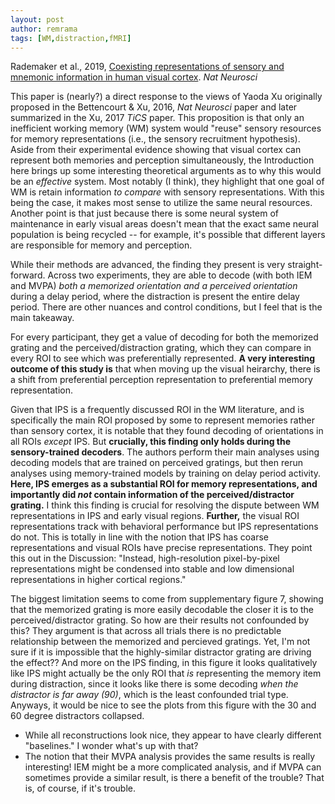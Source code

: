 ```yaml
---
layout: post
author: remrama
tags: [WM,distraction,fMRI]
---
```


Rademaker et al., 2019, [Coexisting representations of sensory and mnemonic information in human visual cortex](https://doi.org/10.1038/s41593-019-0428-x). _Nat Neurosci_


This paper is (nearly?) a direct response to the views of Yaoda Xu originally proposed in the Bettencourt & Xu, 2016, _Nat Neurosci_ paper and later summarized in the Xu, 2017 _TiCS_ paper. This proposition is that only an inefficient working memory (WM) system would "reuse" sensory resources for memory representations (i.e., the sensory recruitment hypothesis). Aside from their experimental evidence showing that visual cortex can represent both memories and perception simultaneously, the Introduction here brings up some interesting theoretical arguments as to why this would be an _effective_ system. Most notably (I think), they highlight that one goal of WM is retain information _to compare_ with sensory representations. With this being the case, it makes most sense to utilize the same neural resources. Another point is that just because there is some neural system of maintenance in early visual areas doesn't mean that the exact same neural population is being recycled -- for example, it's possible that different layers are responsible for memory and perception.

While their methods are advanced, the finding they present is very straight-forward. Across two experiments, they are able to decode (with both IEM and MVPA) _both a memorized orientation and a perceived orientation_ during a delay period, where the distraction is present the entire delay period. There are other nuances and control conditions, but I feel that is the main takeaway.

For every participant, they get a value of decoding for both the memorized grating and the perceived/distraction grating, which they can compare in every ROI to see which was preferentially represented. **A very interesting outcome of this study is** that when moving up the visual heirarchy, there is a shift from preferential perception representation to preferential memory representation.

Given that IPS is a frequently discussed ROI in the WM literature, and is specifically the main ROI proposed by some to represent memories rather than sensory cortex, it is notable that they found decoding of orientations in all ROIs _except_ IPS. But **crucially, this finding only holds during the sensory-trained decoders**. The authors perform their main analyses using decoding models that are trained on perceived gratings, but then rerun analyses using memory-trained models by training on delay period activity. **Here, IPS emerges as a substantial ROI for memory representations, and importantly did _not_ contain information of the perceived/distractor grating.** I think this finding is crucial for resolving the dispute between WM representations in IPS and early visual regions. **Further,** the visual ROI representations track with behavioral performance but IPS representations do not. This is totally in line with the notion that IPS has coarse representations and visual ROIs have precise representations. They point this out in the Discussion: "Instead, high-resolution pixel-by-pixel representations might be condensed into stable and low dimensional representations in higher cortical regions."

The biggest limitation seems to come from supplementary figure 7, showing that the memorized grating is more easily decodable the closer it is to the perceived/distractor grating. So how are their results not confounded by this? They argument is that across all trials there is no predictable relationship between the memorized and percieved gratings. Yet, I'm not sure if it is impossible that the highly-similar distractor grating are driving the effect?? And more on the IPS finding, in this figure it looks qualitatively like IPS might actually be the only ROI that _is_ representing the memory item during distraction, since it looks like there is some decoding _when the distractor is far away (90)_, which is the least confounded trial type. Anyways, it would be nice to see the plots from this figure with the 30 and 60 degree distractors collapsed.


* While all reconstructions look nice, they appear to have clearly different "baselines." I wonder what's up with that?
* The notion that their MVPA analysis provides the same results is really interesting! IEM might be a more complicated analysis, and if MVPA can sometimes provide a similar result, is there a benefit of the trouble? That is, of course, if it's trouble.